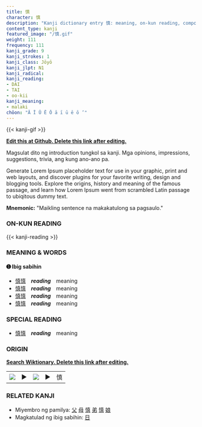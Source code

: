 ```yaml
---
title: 慎
character: 慎
description: "Kanji dictionary entry 慎: meaning, on-kun reading, compounds, origin, related kanji"
content_type: kanji
featured_image: "/慎.gif"
weight: 111
frequency: 111
kanji_grade: 9
kanji_strokes: 1
kanji_class: Jōyō
kanji_jlpt: N1
kanji_radical: 
kanji_reading: 
- DAI
- TAI
- oo-kii
kanji_meaning:
- malaki
chōon: "Ā Ī Ū Ē Ō ā ī ū ē ō ’"
---
```

[//]: # (Don't edit the line below. Kanji animated GIF code is automatically generated.)
{{< kanji-gif >}}

[//]: # (Edit below this line.)

**[Edit this at Github. Delete this link after editing.](https://github.com/tim0g/tim/tree/main/content/kanji/慎/index.md)**

Magsulat dito ng introduction tungkol sa kanji. Mga opinions, impressions, suggestions, trivia, ang kung ano-ano pa.

Generate Lorem Ipsum placeholder text for use in your graphic, print and web layouts, and discover plugins for your favorite writing, design and blogging tools. Explore the origins, history and meaning of the famous passage, and learn how Lorem Ipsum went from scrambled Latin passage to ubiqitous dummy text.
 
**Mnemonic:** "Maikling sentence na makakatulong sa pagsaulo."

### ON-KUN READING

[//]: # (Don't edit the line below. ON-KUN READING code is automatically generated.)
{{< kanji-reading >}}

### MEANING & WORDS

#### ➊ **Ibig sabihin**
  - [慎](../慎)[慎](../慎)　***reading***　meaning
  - [慎](../慎)[慎](../慎)　***reading***　meaning
  - [慎](../慎)[慎](../慎)　***reading***　meaning
  - [慎](../慎)[慎](../慎)　***reading***　meaning

### SPECIAL READING
  - [慎](../慎)[慎](../慎)　***reading***　meaning

### ORIGIN

**[Search Wiktionary. Delete this link after editing.](https://wiktionary.org/wiki/慎)**
<table class="kanji-table"><tr><td>
<img src="60px-慎-bronze.svg.png">
</td><td>▶</td><td>
<img src="60px-慎-oracle.svg.png">
</td><td>▶</td>
<td class="kanji-origin">慎</td>
</tr></table>

### RELATED KANJI
- Miyembro ng pamilya: [父](../父) [母](../母) [慎](../慎) [弟](../弟) [慎](../慎) [娘](../娘)
- Magkatulad ng ibig sabihin: [日](../日)
